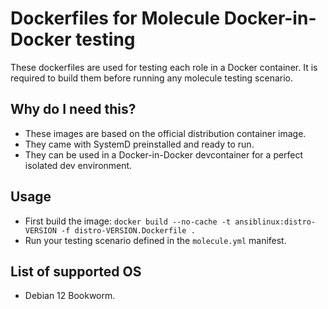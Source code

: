 # Dockerfiles for Molecule Docker-in-Docker testing

These dockerfiles are used for testing each role in a Docker container. It is required to build them before running any molecule testing scenario.

## Why do I need this?

- These images are based on the official distribution container image.
- They came with SystemD preinstalled and ready to run.
- They can be used in a Docker-in-Docker devcontainer for a perfect isolated dev environment.

## Usage
- First build the image: `docker build --no-cache -t ansiblinux:distro-VERSION -f distro-VERSION.Dockerfile .`
- Run your testing scenario defined in the `molecule.yml` manifest.

## List of supported OS

- Debian 12 Bookworm.